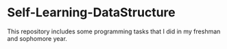 # Self-Learning-DataStructure
This repository includes some programming tasks that I did in my freshman and sophomore year.
